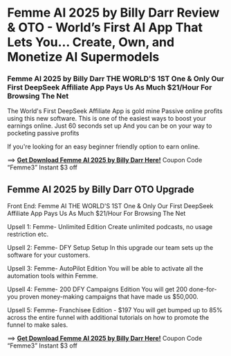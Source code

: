 # Femme AI 2025 by Billy Darr Review & OTO - World’s First AI App That Lets You…  Create, Own, and Monetize AI Supermodels

### Femme AI 2025 by Billy Darr THE WORLD'S 1ST One & Only  Our First DeepSeek Affiliate App Pays Us As Much $21/Hour For Browsing The Net

The World's First DeepSeek Affiliate App is gold mine Passive online profits using this new software. This is one of the easiest ways to boost your earnings online. Just 60 seconds set up
And you can be on your way to pocketing passive profits

If you're looking for an easy beginner friendly option to earn online.

==> [**Get Download Femme AI 2025 by Billy Darr Here!**](https://warriorplus.com/o2/a/lxtlbmv/0)
Coupon Code “Femme3” Instant $3 off 


## Femme AI 2025 by Billy Darr OTO Upgrade

Front End: Femme AI
THE WORLD'S 1ST One & Only  Our First DeepSeek Affiliate App Pays Us As Much $21/Hour For Browsing The Net

Upsell 1: Femme- Unlimited Edition 
Create unlimited podcasts, no usage restriction etc. 

Upsell 2: Femme- DFY Setup Setup 
In this upgrade our team sets up the software for your customers.

Upsell 3: Femme- AutoPilot Edition 
You will be able to activate all the automation tools within 
Femme.

Upsell 4: Femme- 200 DFY Campaigns Edition 
You will get 200 done-for-you proven money-making campaigns that have made us $50,000.

Upsell 5: Femme- Franchisee Edition - $197
You will get bumped up to 85% across the entire funnel with additional tutorials on how to promote the funnel to make sales.

==> [**Get Download Femme AI 2025 by Billy Darr Here!**](https://warriorplus.com/o2/a/lxtlbmv/0)
Coupon Code “Femme3” Instant $3 off 


